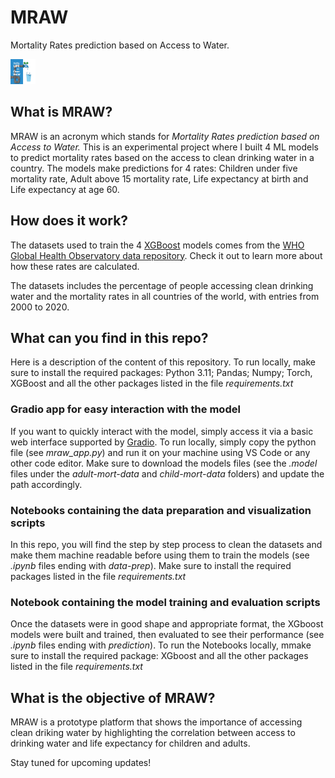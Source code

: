 # MRAW
Mortality Rates prediction based on Access to Water.

<img
  src="healthy_life_with_clean_water.jpg"
  alt="MRAW image"
  title="Optional title"
  width="40" 
  height="40">

## What is MRAW?
MRAW is an acronym which stands for _Mortality Rates prediction based on Access to Water._ This is an experimental project where I built 4 ML models to predict mortality rates based on the access to clean drinking water in a country. 
The models make predictions for 4 rates: Children under five mortality rate, Adult above 15 mortality rate, Life expectancy at birth and Life expectancy at age 60. 


## How does it work?
The datasets used to train the 4 [XGBoost](https://xgboost.ai/about) models comes from the [WHO Global Health Observatory data repository](https://apps.who.int/gho/data/node.home). Check it out to learn more about how these rates are calculated.  

The datasets includes the percentage of people accessing clean drinking water and the mortality rates in all countries of the world, with entries from 2000 to 2020.

## What can you find in this repo?
Here is a description of the content of this repository.
To run locally, make sure to install the required packages: Python 3.11; Pandas; Numpy; Torch, XGBoost and all the other packages listed in the file _requirements.txt_

### Gradio app for easy interaction with the model
If you want to quickly interact with the model, simply access it via a basic web interface supported by [Gradio](https://gradio.app/). 
To run locally, simply copy the python file (see _mraw_app.py_) and run it on your machine using VS Code or any other code editor.
Make sure to download the models files (see the _.model_ files under the _adult-mort-data_ and _child-mort-data_ folders) and update the path accordingly.

### Notebooks containing the data preparation and visualization scripts
In this repo, you will find the step by step process to clean the datasets and make them machine readable before using them to train the models (see _.ipynb_ files ending with _data-prep_). 
Make sure to install the required packages listed in the file _requirements.txt_

### Notebook containing the model training and evaluation scripts
Once the datasets were in good shape and appropriate format, the XGboost models were built and trained, then evaluated to see their performance (see _.ipynb_ files ending with _prediction_).
To run the Notebooks locally, mmake sure to install the required package: XGboost and all the other packages listed in the file _requirements.txt_

## What is the objective of MRAW?
MRAW is a prototype platform that shows the importance of accessing clean driking water by highlighting the correlation between access to drinking water and life expectancy for children and adults.

Stay tuned for upcoming updates!

